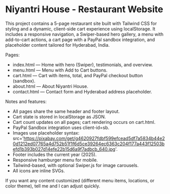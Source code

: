 # Niyantri House - Restaurant Website

This project contains a 5-page restaurant site built with Tailwind CSS for styling and a dynamic, client-side cart experience using localStorage. It includes a responsive navigation, a Swiper-based hero gallery, a menu with add-to-cart actions, a cart page with a PayPal sandbox integration, and placeholder content tailored for Hyderabad, India.

Pages:
- index.html — Home with hero (Swiper), testimonials, and overview.
- menu.html — Menu with Add to Cart buttons.
- cart.html — Cart with items, total, and PayPal checkout button (sandbox).
- about.html — About Niyantri House.
- contact.html — Contact form and Hyderabad address placeholder.

Notes and features:
- All pages share the same header and footer layout.
- Cart state is stored in localStorage as JSON.
- Cart count updates on all pages; cart rendering occurs on cart.html.
- PayPal Sandbox integration uses client-id=sb.
- Images use placeholder syntax: src='https://pixabay.com/get/g4620927fdbf599efcead5df7a5834b44e20d1212ed07765a4d752b51f1f6d5ce39264ec6363c204f177a443f12503befd1b393b027d14efe22b15d6a9f7adbcb_640.jpg'.
- Footer includes the current year (2025).
- Responsive hamburger menu for mobile.
- Tailwind-based, with optional Swiper.js for image carousels.
- All icons are inline SVGs.

If you want any content customized (different menu items, locations, or color theme), tell me and I can adjust quickly.